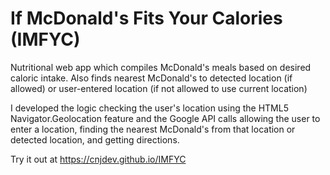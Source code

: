 # If McDonald's Fits Your Calories (IMFYC)

Nutritional web app which compiles McDonald's meals based on desired caloric intake.  Also finds nearest McDonald's to detected location (if allowed) or user-entered location (if not allowed to use current location)

I developed the logic checking the user's location using the HTML5 Navigator.Geolocation feature and the Google API calls allowing the user to enter a location, finding the nearest McDonald's from that location or detected location, and getting directions.

Try it out at https://cnjdev.github.io/IMFYC